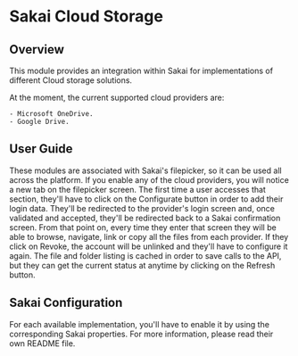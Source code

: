 Sakai Cloud Storage
===================

Overview
--------
This module provides an integration within Sakai for implementations of different Cloud storage solutions.

At the moment, the current supported cloud providers are:

	- Microsoft OneDrive.
	- Google Drive.


User Guide
----------
These modules are associated with Sakai's filepicker, so it can be used all across the platform. If you enable any of the cloud providers, you will notice a new tab on the filepicker screen.
The first time a user accesses that section, they'll have to click on the Configurate button in order to add their login data.
They'll be redirected to the provider's login screen and, once validated and accepted, they'll be redirected back to a Sakai confirmation screen.
From that point on, every time they enter that screen they will be able to browse, navigate, link or copy all the files from each provider.
If they click on Revoke, the account will be unlinked and they'll have to configure it again.
The file and folder listing is cached in order to save calls to the API, but they can get the current status at anytime by clicking on the Refresh button.

Sakai Configuration
-------------------
For each available implementation, you'll have to enable it by using the corresponding Sakai properties. For more information, please read their own README file.